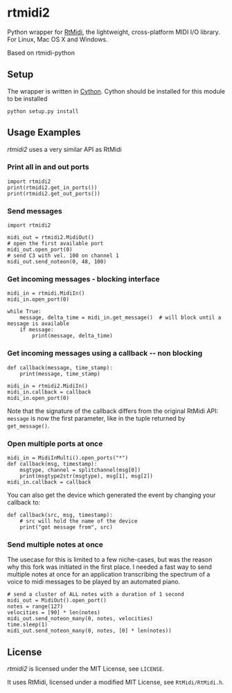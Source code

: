 # rtmidi2

Python wrapper for [RtMidi](http://www.music.mcgill.ca/~gary/rtmidi/), the
lightweight, cross-platform MIDI I/O library. For Linux, Mac OS X and Windows.

Based on rtmidi-python

## Setup

The wrapper is written in [Cython](http://www.cython.org). Cython should
be installed for this module to be installed

    python setup.py install


## Usage Examples

_rtmidi2_ uses a very similar API as RtMidi

### Print all in and out ports

    import rtmidi2
    print(rtmidi2.get_in_ports())
    print(rtmidi2.get_out_ports())

### Send messages

    import rtmidi2
  
    midi_out = rtmidi2.MidiOut()
    # open the first available port
    midi_out.open_port(0) 
    # send C3 with vel. 100 on channel 1
    midi_out.send_noteon(0, 48, 100)

### Get incoming messages - blocking interface

    midi_in = rtmidi.MidiIn()
    midi_in.open_port(0)

    while True:
        message, delta_time = midi_in.get_message()  # will block until a message is available
        if message:
            print(message, delta_time)

### Get incoming messages using a callback -- non blocking

    def callback(message, time_stamp):
        print(message, time_stamp)

    midi_in = rtmidi2.MidiIn()
    midi_in.callback = callback
    midi_in.open_port(0)


Note that the signature of the callback differs from the original RtMidi API:
`message` is now the first parameter, like in the tuple returned by
`get_message()`.

### Open multiple ports at once
   
    midi_in = MidiInMulti().open_ports("*")
    def callback(msg, timestamp):
        msgtype, channel = splitchannel(msg[0])
        print(msgtype2str(msgtype), msg[1], msg[2])
    midi_in.callback = callback
    
You can also get the device which generated the event by changing your callback to:

    def callback(src, msg, timestamp):
        # src will hold the name of the device
        print("got message from", src)
        
        
### Send multiple notes at once

The usecase for this is limited to a few niche-cases, but was the reason why 
this fork was initiated in the first place. I needed a fast way to send multiple 
notes at once for an application transcribing the spectrum of a voice to 
midi messages to be played by an automated piano.

    # send a cluster of ALL notes with a duration of 1 second
    midi_out = MidiOut().open_port()
    notes = range(127)
    velocities = [90] * len(notes)
    midi_out.send_noteon_many(0, notes, velocities)
    time.sleep(1)
    midi_out.send_noteon_many(0, notes, [0] * len(notes))

## License

_rtmidi2_ is licensed under the MIT License, see `LICENSE`.

It uses RtMidi, licensed under a modified MIT License, see `RtMidi/RtMidi.h`.
